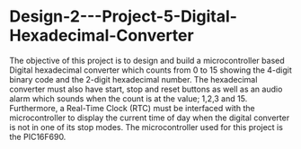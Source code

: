 # Design-2---Project-5-Digital-Hexadecimal-Converter

The objective of this project is to design and build a microcontroller based Digital hexadecimal
converter which counts from 0 to 15 showing the 4-digit binary code and the 2-digit hexadecimal
number. The hexadecimal converter must also have start, stop and reset buttons as well as an audio
alarm which sounds when the count is at the value; 1,2,3 and 15. Furthermore, a Real-Time Clock (RTC)
must be interfaced with the microcontroller to display the current time of day when the digital
converter is not in one of its stop modes. The microcontroller used for this project is the PIC16F690.
